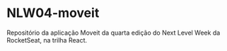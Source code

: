 # NLW04-moveit
Repositório da aplicação Moveit da quarta edição do Next Level Week da RocketSeat, na trilha React.

